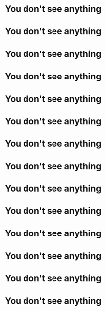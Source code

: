 # You don't see anything
# You don't see anything
# You don't see anything
# You don't see anything
# You don't see anything
# You don't see anything
# You don't see anything
# You don't see anything
# You don't see anything
# You don't see anything
# You don't see anything
# You don't see anything
# You don't see anything
# You don't see anything